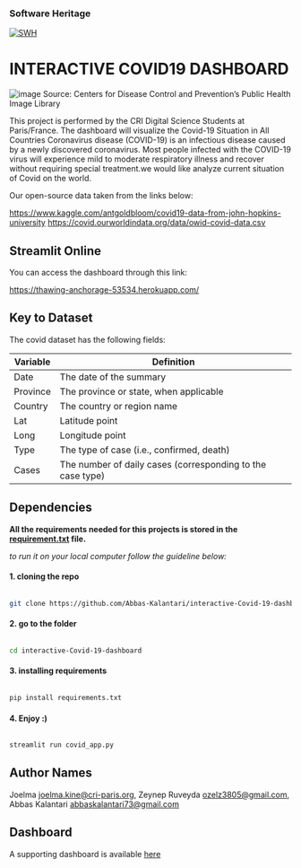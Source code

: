 
### Software Heritage
[![SWH](https://archive.softwareheritage.org/badge/swh:1:dir:a6c5dd6e0cb40fdb352b8f9da8e9ff47e7f31a0a/)](https://archive.softwareheritage.org/swh:1:dir:a6c5dd6e0cb40fdb352b8f9da8e9ff47e7f31a0a;origin=https://github.com/Abbas-Kalantari/interactive-Covid-19-dashboard;visit=swh:1:snp:bc4861bb86c333924c4d6e30dd96d6ce5e505d21;anchor=swh:1:rev:2b6eb24dc710b4d421502723a296fbe407b78e09)

# INTERACTIVE COVID19 DASHBOARD
![image](https://user-images.githubusercontent.com/72027409/121660016-2853e980-caa3-11eb-936f-8d29e47b54bf.png)
Source: Centers for Disease Control and Prevention’s Public Health Image Library 

This project is performed by the CRI Digital Science Students at Paris/France. The dashboard will visualize the Covid-19 Situation in All Countries Coronavirus disease (COVID-19) is an infectious disease caused by a newly discovered coronavirus. Most people infected with the COVID-19 virus will experience mild to moderate respiratory illness and recover without requiring special treatment.we would like analyze current situation of Covid on the world.

Our open-source data taken from the links below:

https://www.kaggle.com/antgoldbloom/covid19-data-from-john-hopkins-university
https://covid.ourworldindata.org/data/owid-covid-data.csv

## Streamlit Online
You can access the dashboard through this link:

https://thawing-anchorage-53534.herokuapp.com/

## Key to Dataset 

The covid dataset has the following fields:

 | Variable  | Definition  |
 | ---  | ---  |
 | Date | The date of the summary |  
 | Province | The province or state, when applicable |
 | Country | The country or region name |
 | Lat | Latitude point |
 | Long | Longitude point |
 | Type | The type of case (i.e., confirmed, death) |
 | Cases | The number of daily cases (corresponding to the case type) |


## Dependencies
**All the requirements needed for this projects is stored in the [requirement.txt](https://github.com/Abbas-Kalantari/interactive-Covid-19-dashboard/blob/master/requirements.txt) file.**

*to run it on your local computer follow the guideline below:*

#### 1. cloning the repo

```bash

git clone https://github.com/Abbas-Kalantari/interactive-Covid-19-dashboard

```
#### 2. go to the folder

```bash

cd interactive-Covid-19-dashboard

```
#### 3. installing requirements

```bash

pip install requirements.txt

```
#### 4. Enjoy :)

```bash

streamlit run covid_app.py

```
## Author Names

Joelma <joelma.kine@cri-paris.org>,
Zeynep Ruveyda <ozelz3805@gmail.com>,
Abbas Kalantari <abbaskalantari73@gmail.com>

## Dashboard

A supporting dashboard is available [here](https://thawing-anchorage-53534.herokuapp.com/)


